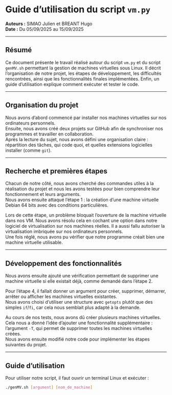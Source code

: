 # Guide d’utilisation du script `vm.py`

**Auteurs :** SIMAO Julien et BREANT Hugo  
**Date :** Du 05/09/2025 au 15/09/2025  

---

## Résumé

Ce document présente le travail réalisé autour du script `vm.py` et du script `genMV.sh` permettant la gestion de machines virtuelles sous Linux. Il décrit l’organisation de notre projet, les étapes de développement, les difficultés rencontrées, ainsi que les fonctionnalités finales implémentées. Enfin, un guide d’utilisation explique comment exécuter et tester le code.  

---

## Organisation du projet

Nous avons d’abord commencé par installer nos machines virtuelles sur nos ordinateurs personnels.  
Ensuite, nous avons créé deux projets sur GitHub afin de synchroniser nos programmes et travailler en collaboration.  
Après la lecture du sujet, nous avons défini une organisation claire : répartition des tâches, qui code quoi, et quelles extensions logicielles installer (comme `git`).  

---

## Recherche et premières étapes

Chacun de notre côté, nous avons cherché des commandes utiles à la réalisation du projet et nous les avons testées pour bien comprendre leur fonctionnement et leurs arguments.  
Nous avons ensuite attaqué l’étape 1 : la création d’une machine virtuelle Debian 64 bits avec des conditions particulières.  

Lors de cette étape, un problème bloquait l’ouverture de la machine virtuelle dans nos VM. Nous avons résolu cela en cochant une option dans notre logiciel de virtualisation sur nos machines réelles. Il a aussi fallu autoriser la virtualisation imbriquée sur nos ordinateurs personnels.  
Une fois réglé, nous avons pu vérifier que notre programme créait bien une machine virtuelle utilisable.  

---

## Développement des fonctionnalités

Nous avons ensuite ajouté une vérification permettant de supprimer une machine virtuelle si elle existait déjà, comme demandé dans l’étape 2.  

Pour l’étape 4, il fallait donner un argument pour créer, supprimer, démarrer, arrêter ou afficher les machines virtuelles existantes.  
Nous avons choisi d’utiliser une structure avec `getopts` plutôt que des simples `if`/`fi`, car cela nous semblait plus adapté à la demande.  

Au cours de nos tests, nous avons dû créer plusieurs machines virtuelles. Cela nous a donné l’idée d’ajouter une fonctionnalité supplémentaire : l’argument `-T`, qui permet de supprimer toutes les machines virtuelles créées.  
Nous avons ensuite modifié notre code pour implémenter les étapes suivantes du projet.  

---

## Guide d’utilisation

Pour utiliser notre script, il faut ouvrir un terminal Linux et exécuter :  

```bash
./genMV.sh [argument] [nom_de_machine]

